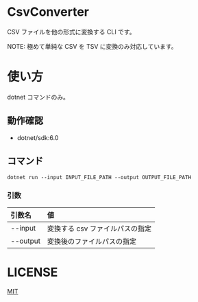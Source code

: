 # CsvConverter

CSV ファイルを他の形式に変換する CLI です。

NOTE: 極めて単純な CSV を TSV に変換のみ対応しています。

# 使い方

dotnet コマンドのみ。

## 動作確認

- dotnet/sdk:6.0

## コマンド

```
dotnet run --input INPUT_FILE_PATH --output OUTPUT_FILE_PATH
```

### 引数

|引数名|値|
|:---|:---|
|--input| 変換する csv ファイルパスの指定 |
|--output| 変換後のファイルパスの指定 |

# LICENSE

[MIT](./LICENSE)
